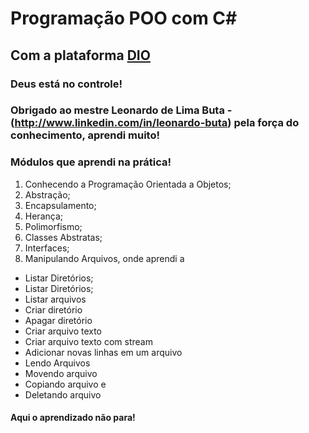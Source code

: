 # Programação POO com C#
## Com a plataforma [DIO](https://digitalinnovation.one)
### Deus está no controle!
### Obrigado ao mestre Leonardo de Lima Buta - (http://www.linkedin.com/in/leonardo-buta) pela força do conhecimento, aprendi muito!

### Módulos que aprendi na prática!
1. Conhecendo a Programação Orientada a Objetos;
2. Abstração;
3. Encapsulamento;
4. Herança;
5. Polimorfismo;
6. Classes Abstratas;
7. Interfaces;
8. Manipulando Arquivos, onde aprendi a 
- Listar Diretórios;
- Listar Diretórios;
- Listar arquivos
- Criar diretório
- Apagar diretório
- Criar arquivo texto
- Criar arquivo texto com stream
- Adicionar novas linhas em um arquivo
- Lendo Arquivos
- Movendo arquivo
- Copiando arquivo e
- Deletando arquivo

#### Aqui o aprendizado não para!

